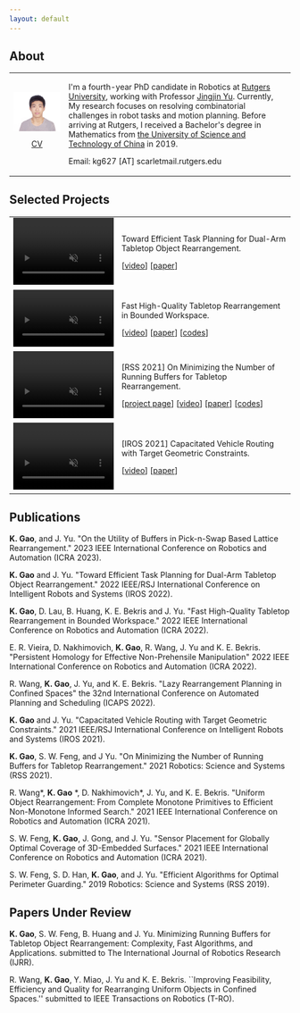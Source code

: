 ```yaml
---
layout: default
---
```


## About
<table>
  <tr>
    <td>
      <img width="600" align="center" src="media/me.jpg" alt="me"/>
      <p align="center"><a href="media/Kai_Gao_CV.pdf">CV</a></p>
    </td>
    <td>
      <p> I'm a fourth-year PhD candidate in Robotics at <a href="https://www.rutgers.edu/">Rutgers University</a>, working with Professor <a href="https://arc-l.github.io/">Jingjin Yu</a>. Currently, My research focuses on resolving combinatorial challenges in robot tasks and motion planning. Before arriving at Rutgers, I received a Bachelor's degree in Mathematics from <a href="http://en.ustc.edu.cn/"> the University of Science and Technology of China</a> in 2019.</p>
      <p> Email: kg627 [AT] scarletmail.rutgers.edu</p>
    </td>
  </tr>
</table>


## Selected Projects
<table>
  <tr>
    <td>
      <video width="180" height="120" autoplay muted loop>
          <source src="https://user-images.githubusercontent.com/53358252/213886222-d6327658-65d3-4f33-89da-bf79e662fc81.mp4" type="video/mp4"> 
          <p>Your browser does not support the video tag.</p>
      </video>
    </td>
    <td>
      <p>Toward Efficient Task Planning for Dual-Arm Tabletop Object Rearrangement.</p>
      <p>[<a href="https://www.youtube.com/watch?v=ksjKV25cbG4">video</a>]
      [<a href="https://arxiv.org/pdf/2207.08078.pdf">paper</a>]</p>
    </td>
  </tr>
  <tr>
    <td>
      <video width="180" height="102" autoplay muted loop>
          <source src="https://user-images.githubusercontent.com/53358252/213887084-382a7b25-a943-4b4a-95f9-34918cc71498.mp4" type="video/mp4"> 
          <p>Your browser does not support the video tag.</p>
      </video>
    </td>
    <td>
      <p>Fast High-Quality Tabletop Rearrangement in Bounded Workspace.</p>
      <p>[<a href="media/ICRA_2022_TRLB_accompanying_video_compressed.mp4">video</a>]
      [<a href="https://arxiv.org/abs/2110.12325">paper</a>]
      [<a href="https://github.com/arc-l/TRLB">codes</a>]</p>
    </td>
  </tr>
  <tr>
    <td>
      <video width="180" height="120" autoplay muted loop>
          <source src="media/labeled_smaller_web.mp4" type="video/mp4"> 
          <p>Your browser does not support the video tag.</p>
      </video>
    </td>
    <td>
      <p>[RSS 2021] On Minimizing the Number of Running Buffers for Tabletop Rearrangement.</p>
      <p>[<a href="https://arc-l.github.io/pages/kai-rss-21.html">project page</a>]
      [<a href="https://www.youtube.com/watch?v=hbD-cumF_H4">video</a>]
      [<a href="http://www.roboticsproceedings.org/rss17/p033.pdf">paper</a>]
      [<a href="https://github.com/arc-l/running-buffer">codes</a>]</p>
    </td>
  </tr>
  <tr>
    <td>      
      <video width="180" height="120" autoplay muted loop>
          <source src="https://user-images.githubusercontent.com/53358252/140593951-786298ca-7a7c-4cea-baf3-624ab57a1324.mp4" type="video/mp4"> 
          <p>Your browser does not support the video tag.</p>
      </video>
    </td>
    <td>
      <p>[IROS 2021] Capacitated Vehicle Routing with Target Geometric Constraints.</p>
      <p>[<a href="media/iros_pre_recorded_video_v3_compressed.mp4">video</a>]
      [<a href="https://arxiv.org/pdf/2107.10382.pdf">paper</a>]</p>
    </td>
  </tr>
</table>


## Publications

**K. Gao**, and J. Yu. "On the Utility of  Buffers in Pick-n-Swap Based Lattice Rearrangement." 2023 IEEE International Conference on Robotics and Automation (ICRA 2023).

**K. Gao** and J. Yu. "Toward Efficient Task Planning for Dual-Arm Tabletop Object Rearrangement." 2022 IEEE/RSJ International Conference on Intelligent Robots and Systems (IROS 2022).

**K. Gao**, D. Lau, B. Huang, K. E. Bekris and J. Yu. "Fast High-Quality Tabletop Rearrangement in Bounded Workspace." 2022 IEEE International Conference on Robotics and Automation (ICRA 2022).

E. R. Vieira, D. Nakhimovich, **K. Gao**, R. Wang, J. Yu and K. E. Bekris. "Persistent Homology for Effective Non-Prehensile Manipulation" 2022 IEEE International Conference on Robotics and Automation (ICRA 2022).

R. Wang, **K. Gao**, J. Yu, and K. E. Bekris. "Lazy Rearrangement Planning in Confined Spaces" the 32nd International Conference on Automated Planning and Scheduling (ICAPS 2022).

**K. Gao** and J. Yu. "Capacitated Vehicle Routing with Target Geometric Constraints." 2021 IEEE/RSJ International Conference on Intelligent Robots and Systems (IROS 2021).

**K. Gao**, S. W. Feng, and J Yu. "On Minimizing the Number of Running Buffers for Tabletop Rearrangement." 2021 Robotics: Science and Systems (RSS 2021).

R. Wang\*, **K. Gao** \*, D. Nakhimovich\*, J. Yu, and K. E. Bekris. "Uniform Object Rearrangement: From Complete Monotone Primitives to Efficient Non-Monotone Informed Search." 2021 IEEE International Conference on Robotics and Automation (ICRA 2021).

S. W. Feng, **K. Gao**, J. Gong, and J. Yu. "Sensor Placement for Globally Optimal Coverage of 3D-Embedded Surfaces." 2021 IEEE International Conference on Robotics and Automation (ICRA 2021).

S. W. Feng, S. D. Han, **K. Gao**, and J. Yu. "Efficient Algorithms for Optimal Perimeter Guarding." 2019 Robotics: Science and Systems (RSS 2019).


## Papers Under Review

**K. Gao**, S. W. Feng, B. Huang and J. Yu. Minimizing Running Buffers for Tabletop Object Rearrangement: Complexity, Fast Algorithms, and Applications. submitted to The International Journal of Robotics Research (IJRR).
    
R. Wang, **K. Gao**, Y. Miao, J. Yu and K. E. Bekris.
``Improving Feasibility, Efficiency and Quality for Rearranging Uniform Objects in Confined Spaces.'' submitted to IEEE Transactions on Robotics (T-RO).


